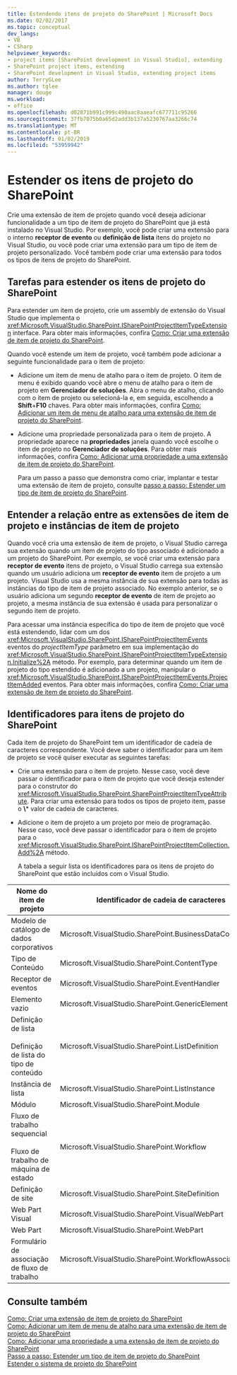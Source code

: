 ```yaml
---
title: Estendendo itens de projeto do SharePoint | Microsoft Docs
ms.date: 02/02/2017
ms.topic: conceptual
dev_langs:
- VB
- CSharp
helpviewer_keywords:
- project items [SharePoint development in Visual Studio], extending
- SharePoint project items, extending
- SharePoint development in Visual Studio, extending project items
author: TerryGLee
ms.author: tglee
manager: douge
ms.workload:
- office
ms.openlocfilehash: d02871b991c999c490aac8aaeafc677711c95266
ms.sourcegitcommit: 37fb7075b0a65d2add3b137a5230767aa3266c74
ms.translationtype: MT
ms.contentlocale: pt-BR
ms.lasthandoff: 01/02/2019
ms.locfileid: "53959942"
---
```

# <a name="extend-sharepoint-project-items"></a>Estender os itens de projeto do SharePoint
  Crie uma extensão de item de projeto quando você deseja adicionar funcionalidade a um tipo de item de projeto do SharePoint que já está instalado no Visual Studio. Por exemplo, você pode criar uma extensão para o interno **receptor de evento** ou **definição de lista** itens do projeto no Visual Studio, ou você pode criar uma extensão para um tipo de item de projeto personalizado. Você também pode criar uma extensão para todos os tipos de itens de projeto do SharePoint.  
  
## <a name="tasks-for-extending-sharepoint-project-items"></a>Tarefas para estender os itens de projeto do SharePoint
 Para estender um item de projeto, crie um assembly de extensão do Visual Studio que implementa o <xref:Microsoft.VisualStudio.SharePoint.ISharePointProjectItemTypeExtension> interface. Para obter mais informações, confira [Como: Criar uma extensão de item de projeto do SharePoint](../sharepoint/how-to-create-a-sharepoint-project-item-extension.md).  
  
 Quando você estende um item de projeto, você também pode adicionar a seguinte funcionalidade para o item de projeto:  
  
- Adicione um item de menu de atalho para o item de projeto. O item de menu é exibido quando você abre o menu de atalho para o item de projeto em **Gerenciador de soluções**. Abra o menu de atalho, clicando com o item de projeto ou selecioná-la e, em seguida, escolhendo a **Shift**+**F10** chaves. Para obter mais informações, confira [Como: Adicionar um item de menu de atalho para uma extensão de item de projeto do SharePoint](../sharepoint/how-to-add-a-shortcut-menu-item-to-a-sharepoint-project-item-extension.md).  
  
- Adicione uma propriedade personalizada para o item de projeto. A propriedade aparece na **propriedades** janela quando você escolhe o item de projeto no **Gerenciador de soluções**. Para obter mais informações, confira [Como: Adicionar uma propriedade a uma extensão de item de projeto do SharePoint](../sharepoint/how-to-add-a-property-to-a-sharepoint-project-item-extension.md).  
  
  Para um passo a passo que demonstra como criar, implantar e testar uma extensão de item de projeto, consulte [passo a passo: Estender um tipo de item de projeto do SharePoint](../sharepoint/walkthrough-extending-a-sharepoint-project-item-type.md).  
  
## <a name="understand-the-relationship-between-project-item-extensions-and-project-item-instances"></a>Entender a relação entre as extensões de item de projeto e instâncias de item de projeto
 Quando você cria uma extensão de item de projeto, o Visual Studio carrega sua extensão quando um item de projeto do tipo associado é adicionado a um projeto do SharePoint. Por exemplo, se você criar uma extensão para **receptor de evento** itens de projeto, o Visual Studio carrega sua extensão quando um usuário adiciona um **receptor de evento** item de projeto a um projeto. Visual Studio usa a mesma instância de sua extensão para todas as instâncias do tipo de item de projeto associado. No exemplo anterior, se o usuário adiciona um segundo **receptor de evento** de item de projeto ao projeto, a mesma instância de sua extensão é usada para personalizar o segundo item de projeto.  
  
 Para acessar uma instância específica do tipo de item de projeto que você está estendendo, lidar com um dos <xref:Microsoft.VisualStudio.SharePoint.ISharePointProjectItemEvents> eventos do *projectItemType* parâmetro em sua implementação do <xref:Microsoft.VisualStudio.SharePoint.ISharePointProjectItemTypeExtension.Initialize%2A> método. Por exemplo, para determinar quando um item de projeto do tipo estendido é adicionado a um projeto, manipular o <xref:Microsoft.VisualStudio.SharePoint.ISharePointProjectItemEvents.ProjectItemAdded> eventos. Para obter mais informações, confira [Como: Criar uma extensão de item de projeto do SharePoint](../sharepoint/how-to-create-a-sharepoint-project-item-extension.md).  
  
## <a name="identifiers-for-sharepoint-project-items"></a>Identificadores para itens de projeto do SharePoint
 Cada item de projeto do SharePoint tem um identificador de cadeia de caracteres correspondente. Você deve saber o identificador para um item de projeto se você quiser executar as seguintes tarefas:  
  
- Crie uma extensão para o item de projeto. Nesse caso, você deve passar o identificador para o item de projeto que você deseja estender para o construtor do <xref:Microsoft.VisualStudio.SharePoint.SharePointProjectItemTypeAttribute>. Para criar uma extensão para todos os tipos de projeto item, passe o **\\*** valor de cadeia de caracteres.  
  
- Adicione o item de projeto a um projeto por meio de programação. Nesse caso, você deve passar o identificador para o item de projeto para o <xref:Microsoft.VisualStudio.SharePoint.ISharePointProjectItemCollection.Add%2A> método.  
  
  A tabela a seguir lista os identificadores para os itens de projeto do SharePoint que estão incluídos com o Visual Studio.  
  
|Nome do item de projeto|Identificador de cadeia de caracteres|  
|-----------------------|-----------------------|  
|Modelo de catálogo de dados corporativos|Microsoft.VisualStudio.SharePoint.BusinessDataConnectivity|  
|Tipo de Conteúdo|Microsoft.VisualStudio.SharePoint.ContentType|  
|Receptor de eventos|Microsoft.VisualStudio.SharePoint.EventHandler|  
|Elemento vazio|Microsoft.VisualStudio.SharePoint.GenericElement|  
|Definição de lista<br /><br /> Definição de lista do tipo de conteúdo|Microsoft.VisualStudio.SharePoint.ListDefinition|  
|Instância de lista|Microsoft.VisualStudio.SharePoint.ListInstance|  
|Módulo|Microsoft.VisualStudio.SharePoint.Module|  
|Fluxo de trabalho sequencial<br /><br /> Fluxo de trabalho de máquina de estado|Microsoft.VisualStudio.SharePoint.Workflow|  
|Definição de site|Microsoft.VisualStudio.SharePoint.SiteDefinition|  
|Web Part Visual|Microsoft.VisualStudio.SharePoint.VisualWebPart|  
|Web Part|Microsoft.VisualStudio.SharePoint.WebPart|  
|Formulário de associação de fluxo de trabalho|Microsoft.VisualStudio.SharePoint.WorkflowAssociation|  
  
## <a name="see-also"></a>Consulte também
 [Como: Criar uma extensão de item de projeto do SharePoint](../sharepoint/how-to-create-a-sharepoint-project-item-extension.md)   
 [Como: Adicionar um item de menu de atalho para uma extensão de item de projeto do SharePoint](../sharepoint/how-to-add-a-shortcut-menu-item-to-a-sharepoint-project-item-extension.md)   
 [Como: Adicionar uma propriedade a uma extensão de item de projeto do SharePoint](../sharepoint/how-to-add-a-property-to-a-sharepoint-project-item-extension.md)   
 [Passo a passo: Estender um tipo de item de projeto do SharePoint](../sharepoint/walkthrough-extending-a-sharepoint-project-item-type.md)   
 [Estender o sistema de projeto do SharePoint](../sharepoint/extending-the-sharepoint-project-system.md)  
